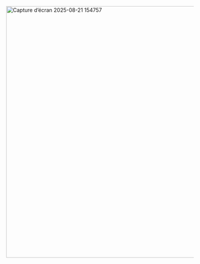 <img width="1019" height="677" alt="Capture d’écran 2025-08-21 154757" src="https://github.com/user-attachments/assets/8854e2d9-d51e-449b-9db9-011ef489e568" />
